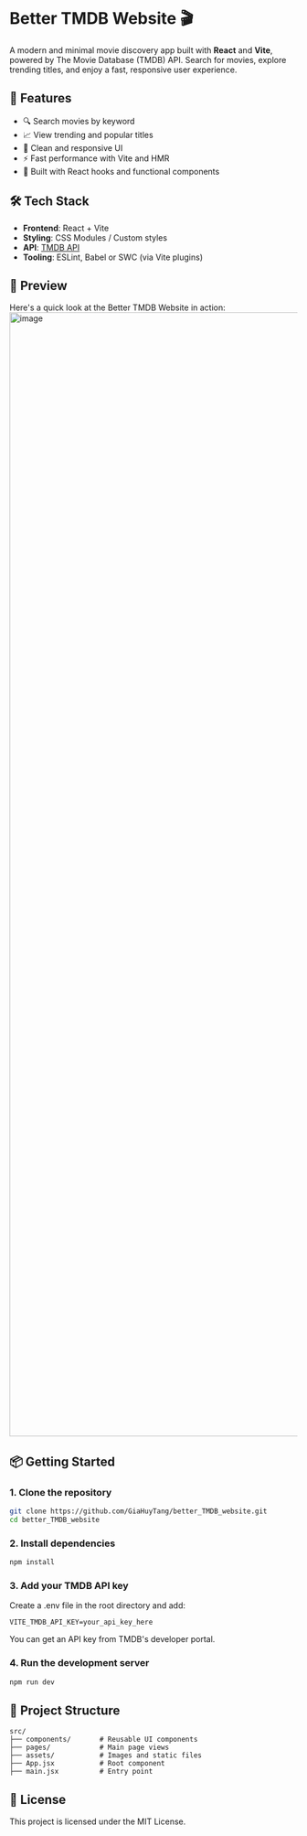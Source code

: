 # Better TMDB Website 🎬

A modern and minimal movie discovery app built with **React** and **Vite**, powered by The Movie Database (TMDB) API. Search for movies, explore trending titles, and enjoy a fast, responsive user experience.

## 🚀 Features

- 🔍 Search movies by keyword  
- 📈 View trending and popular titles  
- 🎨 Clean and responsive UI  
- ⚡️ Fast performance with Vite and HMR  
- 🧠 Built with React hooks and functional components  

## 🛠️ Tech Stack

- **Frontend**: React + Vite  
- **Styling**: CSS Modules / Custom styles  
- **API**: [TMDB API](https://developer.themoviedb.org/docs)  
- **Tooling**: ESLint, Babel or SWC (via Vite plugins)

## 📸 Preview

Here's a quick look at the Better TMDB Website in action:
<img width="1259" height="1966" alt="image" src="https://github.com/user-attachments/assets/e94d42be-b0c6-430c-91cf-cc68e4343eb5" />

## 📦 Getting Started

### 1. Clone the repository

```bash
git clone https://github.com/GiaHuyTang/better_TMDB_website.git
cd better_TMDB_website
```

### 2. Install dependencies
```bash
npm install
```

### 3. Add your TMDB API key
Create a .env file in the root directory and add:
```env
VITE_TMDB_API_KEY=your_api_key_here
```
You can get an API key from TMDB's developer portal.

### 4. Run the development server
```bash
npm run dev
```

## 📁 Project Structure
``` 
src/
├── components/       # Reusable UI components
├── pages/            # Main page views
├── assets/           # Images and static files
├── App.jsx           # Root component
├── main.jsx          # Entry point
```

## 📄 License
This project is licensed under the MIT License.

